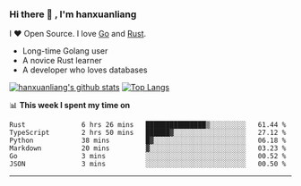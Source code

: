 ### Hi there 👋 , I'm hanxuanliang

<!--
**hanxuanliang/hanxuanliang** is a ✨ _special_ ✨ repository because its `README.md` (this file) appears on your GitHub profile.

Here are some ideas to get you started:

- 🔭 I’m currently working on ...
- 🌱 I’m currently learning ...
- 👯 I’m looking to collaborate on ...
- 🤔 I’m looking for help with ...
- 💬 Ask me about ...
- 📫 How to reach me: ...
- 😄 Pronouns: ...
- ⚡ Fun fact: ...
-->
I ❤ Open Source. I love [Go](https://golang.org) and [Rust](https://www.rust-lang.org/zh-CN/).

* Long-time Golang user
* A novice Rust learner
* A developer who loves databases

[![hanxuanliang's github stats](https://github-readme-stats.vercel.app/api/top-langs/?username=hanxuanliang&hide=html)](https://github.com/anuraghazra/github-readme-stats)
[![Top Langs](https://github-readme-stats.vercel.app/api?username=hanxuanliang&show_icons=true&count_private=true&line_height=40)](https://github.com/anuraghazra/github-readme-stats)

📊 **This week I spent my time on**
<!--START_SECTION:waka-->

```text
Rust              6 hrs 26 mins   ███████████████▒░░░░░░░░░   61.44 %
TypeScript        2 hrs 50 mins   ██████▓░░░░░░░░░░░░░░░░░░   27.12 %
Python            38 mins         █▓░░░░░░░░░░░░░░░░░░░░░░░   06.18 %
Markdown          20 mins         ▓░░░░░░░░░░░░░░░░░░░░░░░░   03.23 %
Go                3 mins          ░░░░░░░░░░░░░░░░░░░░░░░░░   00.52 %
JSON              3 mins          ░░░░░░░░░░░░░░░░░░░░░░░░░   00.50 %
```

<!--END_SECTION:waka-->

***
